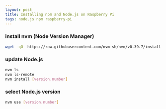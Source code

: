 ```yaml
---
layout: post
title: Installing npm and Node.js on Raspberry Pi
tags: node.js npm raspberry-pi
---
```


### install nvm (Node Version Manager)
````bash
wget -qO- https://raw.githubusercontent.com/nvm-sh/nvm/v0.39.7/install.sh | bash
````

### update Node.js
````bash
nvm ls
nvm ls-remote
nvm install [version.number]
````

### select Node.js version
````bash
nvm use [version.number]
````
